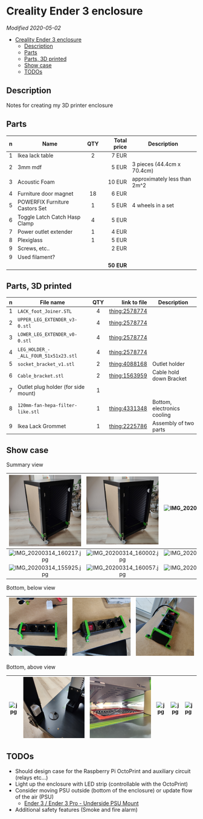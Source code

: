 # Creality Ender 3 enclosure

*Modified 2020-05-02*

- [Creality Ender 3 enclosure](#creality-ender-3-enclosure)
  - [Description](#description)
  - [Parts](#parts)
  - [Parts, 3D printed](#parts-3d-printed)
  - [Show case](#show-case)
  - [TODOs](#todos)

## Description

Notes for creating my 3D printer enclosure

## Parts

| n | Name | QTY | Total price | Description |
|:-:|------|:---:|------------:|-------------|
| 1   | Ikea lack table                | 2     | 7 EUR      |                              |
| 2   | 3mm mdf                        |       | 5 EUR      | 3 pieces (44.4cm x 70.4cm)   |
| 3   | Acoustic Foam                  |       | 10 EUR     | approximately less than 2m^2 |
| 4   | Furniture door magnet          | 18    | 6 EUR      |                              |
| 5   | POWERFIX Furniture Castors Set | 1     | 5 EUR      | 4 wheels in a set            |
| 6   | Toggle Latch Catch Hasp Clamp  | 4     | 5 EUR      |                              |
| 7   | Power outlet extender          | 1     | 4 EUR      |                              |
| 8   | Plexiglass                     | 1     | 5 EUR      |                              |
| 9   | Screws, etc..                  |       | 2 EUR      |                              |
| 9   | Used filament?                 |       |            |                              |
|     |                                |       | **50 EUR** |                              |

## Parts, 3D printed

| n | File name | QTY | link to file | Description |
|:-:|------|:---:|------------:|-------------|
| 1 | ``LACK_foot_Joiner.STL``               | 4 | [thing:2578774](https://www.thingiverse.com/thing:2578774/files) |                             |
| 2 | ``UPPER_LEG_EXTENDER_v3-0.stl``        | 4 | [thing:2578774](https://www.thingiverse.com/thing:2578774/files) |                             |
| 3 | ``LOWER_LEG_EXTENDER_v0-0.stl``        | 4 | [thing:2578774](https://www.thingiverse.com/thing:2578774/files) |                             |
| 4 | ``LEG_HOLDER_-_ALL_FOUR_51x51x23.stl`` | 4 | [thing:2578774](https://www.thingiverse.com/thing:2578774/files) |                             |
| 5 | ``socket_bracket_v1.stl``              | 2 | [thing:4088168](https://www.thingiverse.com/thing:4088168)       | Outlet holder               |
| 6 | ``Cable_bracket.stl``                  | 2 | [thing:1563959](https://www.thingiverse.com/thing:1563959)       | Cable hold down Bracket     |
| 7 | Outlet plug holder (for side mount)    | 1 |                                                                  |                             |
| 8 | ``120mm-fan-hepa-filter-like.stl``     | 1 | [thing:4331348](https://www.thingiverse.com/thing:4331348)       | Bottom, electronics cooling |
| 9 | Ikea Lack Grommet                      | 1 | [thing:2225786](https://www.thingiverse.com/thing:2225786/)      | Assembly of two parts       |

## Show case

Summary view

| ![IMG_20200314_155835.jpg](./assets/IMG_20200314_155835.jpg) | ![IMG_20200314_155838.jpg](./assets/IMG_20200314_155838.jpg) | ![IMG_20200314_155851.jpg](./assets/IMG_20200314_155851.jpg) | ![IMG_20200314_155905.jpg](./assets/IMG_20200314_155905.jpg) |
|:------------------------------------------------------------:|:------------------------------------------------------------:|:------------------------------------------------------------:|:------------------------------------------------------------:|
| ![IMG_20200314_160217.jpg](./assets/IMG_20200314_160217.jpg) | ![IMG_20200314_160002.jpg](./assets/IMG_20200314_160002.jpg) | ![IMG_20200314_160021.jpg](./assets/IMG_20200314_160021.jpg) | ![IMG_20200314_160019.jpg](./assets/IMG_20200314_160019.jpg) |
| ![IMG_20200314_155925.jpg](./assets/IMG_20200314_155925.jpg) | ![IMG_20200314_160057.jpg](./assets/IMG_20200314_160057.jpg) | ![IMG_20200314_160108.jpg](./assets/IMG_20200314_160108.jpg) | ![IMG_20200314_155942.jpg](./assets/IMG_20200314_155942.jpg) |

<!-- 
![IMG_20200314_155934.jpg](./assets/IMG_20200314_155934.jpg)
![IMG_20200314_155939.jpg](./assets/IMG_20200314_155939.jpg)
![IMG_20200308_080314.jpg](./assets/IMG_20200308_080314.jpg)
-->

Bottom, below view

| ![IMG_20200105_141324.jpg](./assets/IMG_20200105_141324.jpg) | ![IMG_20200105_153500.jpg](./assets/IMG_20200105_153500.jpg) | ![IMG_20200105_153455.jpg](./assets/IMG_20200105_153455.jpg) |
|:------------------------------------------------------------:|:------------------------------------------------------------:|:-------------------------------------------------------------:|

Bottom, above view

| ![jpg](./assets/IMG_20200430_165339.jpg) | ![jpg](./assets/IMG_20200430_165348.jpg) | ![jpg](./assets/IMG_20200502_112043.jpg) | ![jpg](./assets/IMG_20200502_112225.jpg) | ![jpg](./assets/IMG_20200521_220300.jpg) | ![jpg](./assets/IMG_20200521_220311.jpg) |
|:----------------------------------------:|:-----------------------------------------|:----------------------------------------:|:----------------------------------------:|:----------------------------------------:|:-----------------------------------------|

## TODOs

- Should design case for the Raspberry Pi OctoPrint and auxiliary circuit (relays etc...)
- Light up the enclosure with LED strip (controllable with the OctoPrint)
- Consider moving PSU outside (bottom of the enclosure) or update flow of the air (PSU)
  - [Ender 3 / Ender 3 Pro - Underside PSU Mount](https://www.thingiverse.com/thing:3349588)
- Additional safety features (Smoke and fire alarm)
